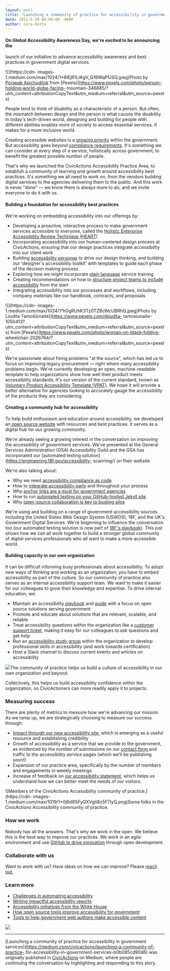 ```yaml
---
layout: post
title: "Launching a community of practice for accessibility in government services"
date: 2021-5-20 08:00:00 -0800
author: nira-datta
---
```

#### On Global Accessibility Awareness Day, we're excited to be announcing the
launch of our initiative to advance accessibility awareness and best practices
in government digital services.

![](https://cdn-
images-1.medium.com/max/1024/1*8IEjR1LlAgV_Q18WqPfJSQ.jpeg)Photo by [Porapak
Apichodilok](https://www.pexels.com/@nurseryart?utm_content=attributionCopyText&utm_medium=referral&utm_source=pexels)
from [Pexels](https://www.pexels.com/photo/person-holding-world-globe-facing-
mountain-346885/?utm_content=attributionCopyText&utm_medium=referral&utm_source=pexels)

People tend to think of disability as a characteristic of a person. But often,
the mismatch between design and the person is what causes the disability. In
today's tech-driven world, designing and building for people with different
abilities enables more of society to access essential services. It makes for a
more inclusive world.

Creating accessible websites is a [growing
priority](https://www.whitehouse.gov/accessibility/) within the government.
But accessibility goes beyond [compliance
requirements](https://www.section508.gov/about-us). It's something we can
consider at every step of a service, holistically across government, to
benefit the greatest possible number of people.

That's why we launched the CivicActions Accessibility Practice Area, to
establish a community of learning and growth around accessibility best
practices. It's something we all need to work on, from the vendors building
digital services to the agencies delivering them to the public. And this work
is never "done" — we know there is always more to do, and we invite everyone
to do it with us.

#### Building a foundation for accessibility best practices

We're working on embedding accessibility into our offerings by:

  * Developing a proactive, interactive process to make government services accessible to everyone, called the [Holistic Enterprise Accessibility Review Technique (HEART](https://accessibility.civicactions.com/heart))
  * Incorporating accessibility into our human-centered design process at CivicActions, ensuring that our design practices integrate accessibility into our client work
  * Building [accessibility personas](https://accessibility.civicactions.com/personas/) to drive our design thinking, and building our 'designer's accessibility toolkit' with templates to guide each phase of the decision making process
  * Exploring how we might incorporate [plain language](https://docs.google.com/presentation/d/1HQIcd0h0XE9Q9gFLImHchtFc86ku8AyIu5pPqJOA0PA/edit?usp=sharing) service training
  * Creating recommendations on how to [structure project teams to include accessibility](https://accessibility.civicactions.com/playbook/roles) from the start
  * Integrating accessibility into our processes and workflows, including company materials like our handbook, contracts, and proposals

![](https://cdn-
images-1.medium.com/max/1024/1*h0gRUhK3Tz0TZBcWcUBRhQ.jpeg)Photo by [Judita
Tamošiūnaitė](https://www.pexels.com/@judita-
tamosiunaite-1050413?utm_content=attributionCopyText&utm_medium=referral&utm_source=pexels)
from [Pexels](https://www.pexels.com/photo/woman-on-black-folding-
wheelchair-2026764/?utm_content=attributionCopyText&utm_medium=referral&utm_source=pexels)

We're passionate about fixing problems "at the source", which has led us to
focus on improving legacy procurement — right where many accessibility
problems begin. We're currently developing an open, machine-readable template
to help organizations show how well their product meets accessibility
standards. It's our version of the current standard, known as [Voluntary
Product Accessibility Template (VPAT)](https://www.deque.com/vpat/). We hope
it will provide a better alternative for agencies looking to accurately gauge
the accessibility of the products they are considering.

#### Creating a community hub for accessibility

To help build enthusiasm and education around accessibility, we developed an[
open source website](https://accessibility.civicactions.com/) with resources
and best practices. It serves as a digital hub for our growing community.

We're already seeing a growing interest in the conversation on improving the
accessibility of government services. We've presented at the General Services
Administration (GSA) Accessibility Guild and the GSA has incorporated our
[automated testing solution](https://engineering.18f.gov/accessibility-
scanning/) on their website.

We're also talking about:

  * Why we need [accessibility compliance as code](https://gcn.com/articles/2021/02/04/accessibility-compliance-as-code.aspx)
  * How to [integrate accessibility early](https://www.smashingmagazine.com/2021/04/bake-layers-accessibility-testing-process/) and throughout your process
  * Why [anchor links are a must for government agencies](https://github.com/CivicActions/accessibility/issues/261)
  * How to run [automated testing on your GitHub-hosted Jekyll site](https://accessibility.civicactions.com/posts/automated-accessibility-testing-leveraging-github-actions-and-pa11y-ci-with-axe)
  * Why [open-source collaboration is key to busting silos](https://technology.blog.gov.uk/2018/11/05/11-barriers-to-coding-in-the-open-and-how-to-overcome-them/)

We're using and building on a range of government accessibility sources
including the United States Web Design System (USWDS), 18F, and the UK's
Government Digital Services. We're beginning to influence the conversation too
(our automated testing solution is now part of [18F's
playbook](https://engineering.18f.gov/accessibility-scanning/)). This just
shows how we can all work together to build a stronger global community of
digital services professionals who all want to make a more accessible world.

#### Building capacity in our own organization

It can be difficult informing busy professionals about accessibility. To adopt
new ways of thinking and working as an organization, you have to embed
accessibility as part of the culture. So our community of practice also serves
as an internal accessibility support team. We want to make it easier for our
colleagues to grow their knowledge and expertise. To drive internal education,
we:

  * Maintain an accessibility[ playbook](https://accessibility.civicactions.com/playbook/) and [guide](https://accessibility.civicactions.com/guide/) with a focus on open source solutions serving government
  * Promote and educate about solutions that are relevant, scalable, and reliable
  * Treat accessibility questions within the organization like a [customer support ticket](https://accessibility.civicactions.com/help), making it easy for our colleagues to ask questions and get help
  * Run an [accessibility study group](https://learning.edx.org/course/course-v1:W3Cx+WAI0.1x+3T2019/home) within the organization to develop professional skills in accessibility (and work towards certification)
  * Host a Slack channel to discuss current events and articles on accessibility

![](https://cdn-images-1.medium.com/max/1024/1*M9uci1WHOY320G5Zyd45FQ.png)The
community of practice helps us build a culture of accessibility in our own
organization and beyond.

Collectively, this helps us build accessibility confidence within the
organization, so CivicActioners can more readily apply it to projects.

### Measuring success

There are plenty of metrics to measure how we're advancing our mission. As we
ramp up, we are strategically choosing to measure our success through:

  * [Impact through our new accessibility site](https://accessibility.civicactions.com/analytics), which is emerging as a useful resource and establishing credibility
  * Growth of accessibility as a service that we provide to the government, as evidenced by the number of submissions on our [contact form ](https://accessibility.civicactions.com/about/contact)and traffic to the accessibility service pages (which we'll be publishing soon!)
  * Expansion of our practice area, specifically by the number of members and engagements in weekly meetings
  * Increase of feedback on [our accessibility statement](https://accessibility.civicactions.com/accessibility), which helps us understand how we can better meet the needs of our visitors.

![Members of the CivicActions Accessibility community of
practice.](https://cdn-
images-1.medium.com/max/1019/1*0j6d8SFyGXVgti8z5F7IyQ.png)Some folks in the
CivicActions Accessibility community of practice.

### How we work

Nobody has all the answers. That's why we work in the open. We believe this is
the best way to improve our practices. We work in an agile environment and use
[GitHub to drive innovation](https://github.com/CivicActions/accessibility)
through open development.

### Collaborate with us

Want to work with us? Have ideas on how we can improve? Please [reach
out.](https://accessibility.civicactions.com/about/contact)

### Learn more

  * [Challenges in automating accessibility](https://medium.com/openconcept-stories/would-you-publish-without-spellchecking-9166ce8b00de)
  * [Writing impactful accessibility reports](https://medium.com/openconcept-stories/writing-impactful-accessibility-reports-d6cdd84356fd)
  * [Accessibility initiatives from the White House](https://medium.com/civicactions/whitehouse-gov-makes-an-accessibility-statement-5de37580209)
  * [How open source tools improve accessibility for government](https://medium.com/civicactions/4-ways-to-improve-government-accessibility-through-open-source-8e20fabc7281)
  * [Tools to help government web authors make accessible content](https://medium.com/civicactions/government-accessibility-and-the-cms-problem-588a07088c65)

![](https://medium.com/_/stat?event=post.clientViewed&referrerSource=full_rss&postId=b0b085cd90d6)

* * *

[Launching a community of practice for accessibility in government
services](https://medium.com/civicactions/launching-a-community-of-practice-
for-accessibility-in-government-services-b0b085cd90d6) was originally
published in [CivicActions](https://medium.com/civicactions) on Medium, where
people are continuing the conversation by highlighting and responding to this
story.

